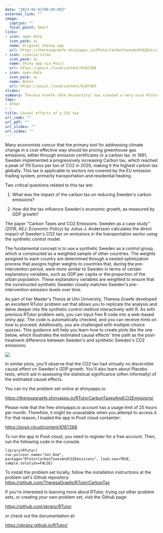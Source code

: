 ```yaml
---
date: "2023-04-01T00:00:00Z"
external_link: ""
image:
  caption: ""
  focal_point: Smart
links:
- icon: open-data
  icon_pack: ai
  name: Original shinny app
  url: https://theresagraefe.shinyapps.io/RTutorCarbonTaxesAndCO2Emissions/
- icon: ciencia-vitae
  icon_pack: ai
  name: Shiny app via Posit
  url: https://posit.cloud/content/6187268
- icon: open-data
  icon_pack: ai
  name: Notes
  url: https://posit.cloud/content/6187403
slides: 
summary: Theresa Graefe (Ulm University) has created a very nice RTutor that allows you to replicate the main results of a recent AEJ paper on the causal effects of a CO2 tax in Sweden using the syntetic control method. 
tags:
- other
- r
title: Causal effects of a CO2 tax
url_code: ""
url_pdf: ""
url_slides: ""
url_video: ""
---
```


Many economists concur that the primary tool for addressing climate change in a cost-effective way should be pricing greenhouse gas emissions, either through emission certificates or a carbon tax. In 1991, Sweden implemented a progressively increasing Carbon tax, which reached a peak of 110 Euros per ton of CO2 in 2020, making it the highest carbon tax globally. This tax is applicable to sectors not covered by the EU emission trading system, primarily transportation and residential heating.

Two critical questions related to this tax are:

1. What was the impact of the carbon tax on reducing Sweden's carbon emissions?

2. How did the tax influence Sweden's economic growth, as measured by GDP growth?

The paper "Carbon Taxes and CO2 Emissions: Sweden as a case study" (2019, AEJ: Economic Policy) by Julius J. Andersson calculates the direct impact of Sweden's CO2 tax on emissions in the transportation sector using the synthetic control model.

The fundamental concept is to use a synthetic Sweden as a control group, which is constructed as a weighted sample of other countries. The weights assigned to each country are determined through a nested optimization process that assigns higher weights to countries that, during the pre-intervention period, were more similar to Sweden in terms of certain explanatory variables, such as GDP per capita or the proportion of the urban population. These explanatory variables are weighted to ensure that the constructed synthetic Sweden closely matches Sweden's pre-intervention emission levels over time.

As part of her Master's Thesis at Ulm University, Theresa Graefe developed an excellent RTutor problem set that allows you to replicate the analysis and delve deeper into the synthetic control method interactively with R. As with previous RTutor problem sets, you can input free R code into a web-based shiny app. The code is automatically checked, and you can receive hints on how to proceed. Additionally, you are challenged with multiple-choice quizzes. This guidance will help you learn how to create plots like the one below, which illustrates the estimated causal effects' time path as the post-treatment difference between Sweden's and synthetic Sweden's CO2 emissions:

![](http://skranz.github.io/images/sweden_co2_synth.svg)

In similar plots, you'll observe that the CO2 tax had virtually no discernible causal effect on Sweden's GDP growth. You'll also learn about Placebo tests, which aid in assessing the statistical significance (often informally) of the estimated causal effects.

You can try the problem set online at shinyapps.io:

https://theresagraefe.shinyapps.io/RTutorCarbonTaxesAndCO2Emissions/

Please note that the free shinyapps.io account has a usage limit of 25 hours per month. Therefore, it might be unavailable when you attempt to access it. For that reason, I loaded the app in Posit cloud containter:

https://posit.cloud/content/6187268

To run the app in Posit cloud, you need to register for a free account. Then,  run the following code in the console.

```
library(RTutor)
run.ps(user.name="Jon Doe", package="RTutorCarbonTaxesAndCO2Emissions", load.sav=TRUE, sample.solution=FALSE)
```


To install the problem set locally, follow the installation instructions at the problem set's Github repository: https://github.com/TheresaGraefe/RTutorCarbonTax

If you're interested in learning more about RTutor, trying out other problem sets, or creating your own problem set, visit the Github page:

https://github.com/skranz/RTutor

or check out the documentation at:

https://skranz.github.io/RTutor/

